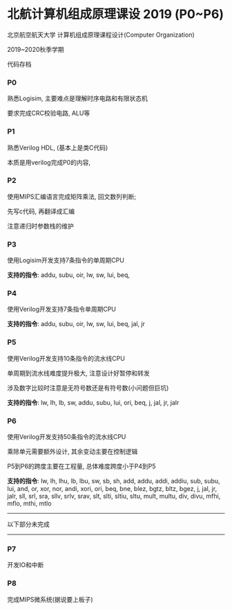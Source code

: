# 北航计算机组成原理课设 2019 (P0~P6)

北京航空航天大学	计算机组成原理课程设计(Computer Organization)

2019~2020秋季学期

代码存档

### P0

熟悉Logisim, 主要难点是理解时序电路和有限状态机

要求完成CRC校验电路, ALU等

### P1

熟悉Verilog HDL, (基本上是类C代码)

本质是用verilog完成P0的内容, 

### P2

使用MIPS汇编语言完成矩阵乘法, 回文数列判断;

先写c代码, 再翻译成汇编

注意递归时参数栈的维护

### P3

使用Logisim开发支持7条指令的单周期CPU

**支持的指令**: addu, subu, oir,  lw, sw, lui, beq, 

### P4

使用Verilog开发支持7条指令单周期CPU

**支持的指令**: addu, subu, oir,  lw, sw, lui, beq, jal, jr

### P5

使用Verilog开发支持10条指令的流水线CPU

单周期到流水线难度提升极大, 注意设计好暂停和转发

涉及数字比较时注意是无符号数还是有符号数(小问题但巨坑)

**支持的指令**: lw, lh, lb, sw, addu, subu, lui, ori, beq, j, jal, jr, jalr

### P6

使用Verilog开发支持50条指令的流水线CPU

乘除单元需要额外设计, 其余变动主要在控制逻辑

P5到P6的跨度主要在工程量, 总体难度跨度小于P4到P5

**支持的指令**: lw, lh, lhu, lb, lbu, sw, sb, sh, add, addu, addi, addiu, sub, subu, lui, and, or, xor, nor, andi, xori, ori, beq, bne, blez, bgtz, bltz, bgez, j, jal, jr, jalr, sll, srl, sra, sllv, srlv, srav, slt, slti, sltiu, sltu, mult, multu, div, divu, mfhi, mflo, mthi, mtlo

---

以下部分未完成

---

### P7

 开发IO和中断

### P8

完成MIPS微系统(据说要上板子)











